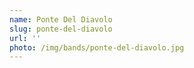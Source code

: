 ```yaml
---
name: Ponte Del Diavolo
slug: ponte-del-diavolo
url: ''
photo: /img/bands/ponte-del-diavolo.jpg
---
```

